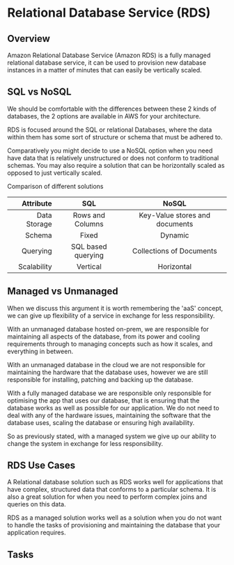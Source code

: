# Relational Database Service (RDS)


## Overview
Amazon Relational Database Service (Amazon RDS) is a fully managed relational database service, it can be used to provision new database instances in a matter of minutes that can easily be vertically scaled.

## SQL vs NoSQL
We should be comfortable with the differences between these 2 kinds of databases, the 2 options are available in AWS for your architecture.

RDS is focused around the SQL or relational Databases, where the data within them has some sort of structure or schema that must be adhered to.

Comparatively you might decide to use a NoSQL option when you need have data that is relatively unstructured or does not conform to traditional schemas.  You may also require a solution that can be horizontally scaled as opposed to just vertically scaled.

Comparison of different solutions

| Attribute        | SQL           | NoSQL  |
| -------------:|:-------------:|:-----:|
| Data Storage      | Rows and Columns | Key-Value stores and documents |
| Schema      | Fixed      |   Dynamic |
| Querying | SQL based querying      |    Collections of Documents |
| Scalability | Vertical      |    Horizontal |

## Managed vs Unmanaged

When we discuss this argument it is worth remembering the 'aaS' concept, we can give up flexibility of a service in exchange for less responsibility.

With an unmanaged database hosted on-prem, we are responsible for maintaining all aspects of the database, from its power and cooling requirements through to managing concepts such as how it scales, and everything in between.

With an unmanaged database in the cloud we are not responsible for maintaining the hardware that the database uses, however we are still responsible for installing, patching and backing up the database.

With a fully managed database we are responsible only responsible for optimising the app that uses our database, that is ensuring that the database works as well as possible for our application.  We do not need to deal with any of the hardware issues, maintaining the software that the database uses, scaling the database or ensuring high availability.

So as previously stated, with a managed system we give up our ability to change the system in exchange for less responsibility.

## RDS Use Cases

A Relational database solution such as RDS works well for applications that have complex, structured data that conforms to a particular schema.  It is also a great solution for when you need to perform complex joins and queries on this data.

RDS as a managed solution works well as a solution when you do not want to handle the tasks of provisioning and maintaining the database that your application requires.

## Tasks